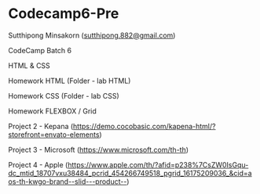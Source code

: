 # Codecamp6-Pre
Sutthipong Minsakorn (sutthipong.882@gmail.com)

CodeCamp Batch 6

HTML & CSS

Homework HTML (Folder - lab HTML)


Homework CSS (Folder - lab CSS)

Homework FLEXBOX / Grid 

Project 2 - Kepana (https://demo.cocobasic.com/kapena-html/?storefront=envato-elements)

Project 3 - Microsoft (https://www.microsoft.com/th-th)

Project 4 - Apple (https://www.apple.com/th/?afid=p238%7CsZW0IsGqu-dc_mtid_18707vxu38484_pcrid_454266749518_pgrid_16175209036_&cid=aos-th-kwgo-brand--slid---product--)

